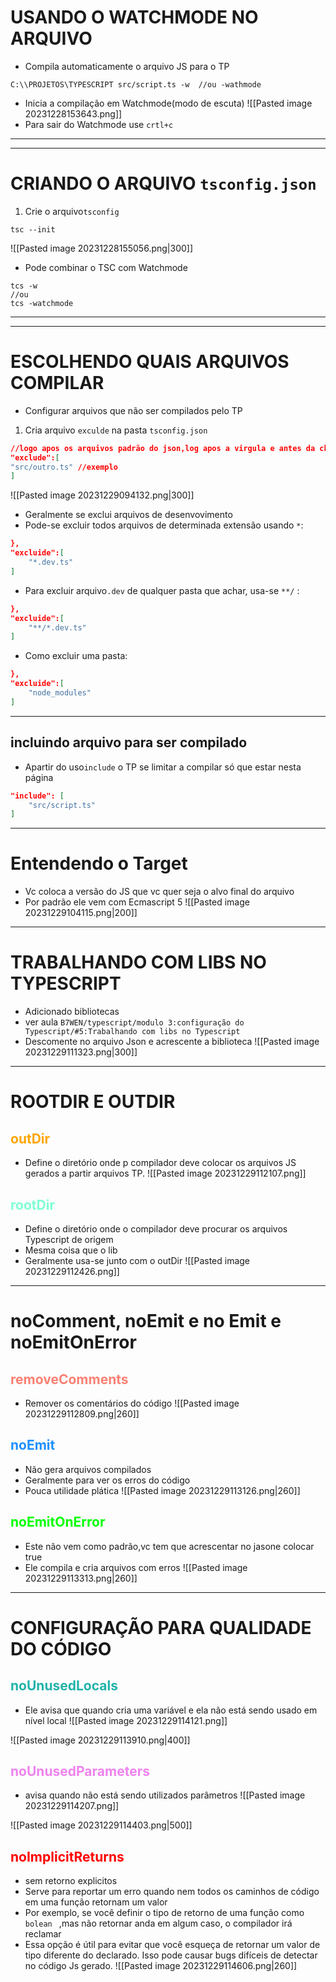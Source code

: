 # USANDO O WATCHMODE NO ARQUIVO
- Compila automaticamente o arquivo JS para o TP 
```shell
C:\\PROJETOS\TYPESCRIPT src/script.ts -w  //ou -wathmode
```

- Inicia a compilação em Watchmode(modo de escuta)
![[Pasted image 20231228153643.png]]
- Para sair do Watchmode use ``crtl+c``
---
---
# CRIANDO O ARQUIVO ``tsconfig.json``
1. Crie o arquivo``tsconfig``
```shell
tsc --init
```
![[Pasted image 20231228155056.png|300]]
- Pode combinar o TSC com Watchmode
```shell
tcs -w
//ou
tcs -watchmode
```
---
---
# ESCOLHENDO  QUAIS ARQUIVOS COMPILAR
- Configurar arquivos que não ser compilados pelo TP
1. Cria arquivo ``exculde`` na pasta ``tsconfig.json``
```json
//logo apos os arquivos padrão do json,log apos a virgula e antes da chave que fecha
"exclude":[
"src/outro.ts" //exemplo
]
```
![[Pasted image 20231229094132.png|300]]
- Geralmente se exclui arquivos de desenvovimento
- Pode-se excluir todos arquivos de determinada extensão usando ``*``:
```json
},
"excluide":[
	"*.dev.ts"
]
``` 
- Para excluir arquivo``.dev`` de qualquer pasta que achar, usa-se ``**/`` :
```json
},
"excluide":[
	"**/*.dev.ts"
]
``` 
- Como excluir uma pasta:
```json
},
"excluide":[
	"node_modules"
]
``` 
---
## incluindo arquivo para ser compilado
- Apartir do uso``include`` o TP se limitar a compilar só que estar nesta página

```json
"include": [
	"src/script.ts"
]
```
---
# Entendendo o Target
- Vc coloca a versão do JS que vc quer seja o alvo final do arquivo
- Por padrão ele vem com Ecmascript 5
![[Pasted image 20231229104115.png|200]]
---
# TRABALHANDO COM LIBS NO TYPESCRIPT
- Adicionado bibliotecas
- ver aula ``B7WEN/typescript/modulo 3:configuração do Typescript/#5:Trabalhando com libs no Typescript``
- Descomente no arquivo Json e acrescente a biblioteca
![[Pasted image 20231229111323.png|300]]
----
# ROOTDIR E OUTDIR
## <span style="color:orange">outDir</span>
- Define o diretório onde p compilador deve colocar os arquivos JS gerados a partir arquivos TP.
![[Pasted image 20231229112107.png]]
## <span style="color:aquamarine">rootDir</span> 
- Define o diretório onde o compilador deve procurar os arquivos Typescript de  origem
- Mesma coisa que o lib
- Geralmente usa-se junto com  o outDir
 ![[Pasted image 20231229112426.png]]
 ---

# noComment, noEmit e no Emit e noEmitOnError

## <span style="color:salmon">removeComments</span> 
- Remover os comentários do código
![[Pasted image 20231229112809.png|260]]

## <span style="color: #1E90FF">noEmit</span>
- Não gera arquivos compilados
- Geralmente para ver os erros do código
- Pouca utilidade plática
![[Pasted image 20231229113126.png|260]]


## <span style="color: #00FF00">noEmitOnError</span> 
- Este não vem como padrão,vc tem que acrescentar no jasone colocar true
- Ele compila e cria arquivos com erros
![[Pasted image 20231229113313.png|260]]
---
# CONFIGURAÇÃO PARA QUALIDADE DO CÓDIGO
## <span style="color:#20B2AA">noUnusedLocals</span>
- Ele avisa que quando cria uma variável e ela não está sendo usado em nível local
![[Pasted image 20231229114121.png]]


![[Pasted image 20231229113910.png|400]]

## <span style="color:violet">noUnusedParameters</span> 
- avisa quando não está sendo utilizados parâmetros
![[Pasted image 20231229114207.png]]

![[Pasted image 20231229114403.png|500]]
## <span style="color:red">noImplicitReturns</span> 
- sem retorno explicitos
- Serve para reportar um erro quando nem todos os caminhos de código em uma função retornam um valor
- Por exemplo, se você definir o tipo  de retorno  de uma função como ``bolean `` ,mas não retornar anda em algum caso, o compilador irá reclamar
- Essa opção é útil para evitar que você esqueça de retornar um valor de tipo diferente do declarado. Isso pode causar bugs difíceis de detectar no código Js gerado.
 ![[Pasted image 20231229114606.png|260]]
 